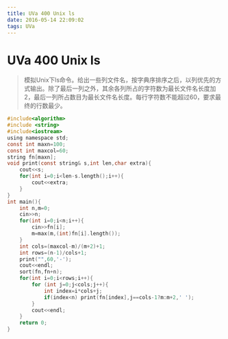```yaml
---
title: UVa 400 Unix ls
date: 2016-05-14 22:09:02
tags: UVa
---
```

# UVa 400 Unix ls
> 模拟Unix下ls命令。给出一些列文件名，按字典序排序之后，以列优先的方式输出。除了最后一列之外，其余各列所占的字符数为最长文件名长度加2，最后一列所占数目为最长文件名长度。每行字符数不能超过60，要求最终的行数最少。
<!--more-->
```c
#include<algorithm>
#include <string>
#include<iostream>
using namespace std;
const int maxn=100;
const int maxcol=60;
string fn[maxn];
void print(const string& s,int len,char extra){
    cout<<s;
    for(int i=0;i<len-s.length();i++){
        cout<<extra;
    }
}
int main(){
    int n,m=0;
    cin>>n;
    for(int i=0;i<n;i++){
        cin>>fn[i];
        m=max(m,(int)fn[i].length());
    }
    int cols=(maxcol-m)/(m+2)+1;
    int rows=(n-1)/cols+1;
    print("",60,'-');
    cout<<endl;
    sort(fn,fn+n);
    for(int i=0;i<rows;i++){
        for (int j=0;j<cols;j++){
            int index=i*cols+j;
            if(index<n) print(fn[index],j==cols-1?m:m+2,' ');
        }
        cout<<endl;
    }
    return 0;
}
```